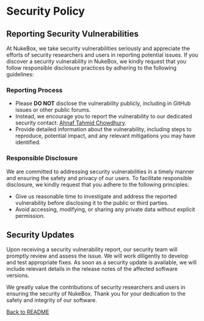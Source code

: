 # Security Policy

## Reporting Security Vulnerabilities

At NukeBox, we take security vulnerabilities seriously and appreciate the efforts of security researchers and users in reporting potential issues. If you discover a security vulnerability in NukeBox, we kindly request that you follow responsible disclosure practices by adhering to the following guidelines:

### Reporting Process

- Please **DO NOT** disclose the vulnerability publicly, including in GitHub issues or other public forums.
- Instead, we encourage you to report the vulnerability to our dedicated security contact: [Ahnaf Tahmid Chowdhury](mailto:tahmid@nse.mist.ac.bd).
- Provide detailed information about the vulnerability, including steps to reproduce, potential impact, and any relevant mitigations you may have identified.

### Responsible Disclosure

We are committed to addressing security vulnerabilities in a timely manner and ensuring the safety and privacy of our users. To facilitate responsible disclosure, we kindly request that you adhere to the following principles:

- Give us reasonable time to investigate and address the reported vulnerability before disclosing it to the public or third parties.
- Avoid accessing, modifying, or sharing any private data without explicit permission.

## Security Updates

Upon receiving a security vulnerability report, our security team will promptly review and assess the issue. We will work diligently to develop and test appropriate fixes. As soon as a security update is available, we will include relevant details in the release notes of the affected software versions.

We greatly value the contributions of security researchers and users in ensuring the security of NukeBox. Thank you for your dedication to the safety and integrity of our software.

[Back to README](README.md)
